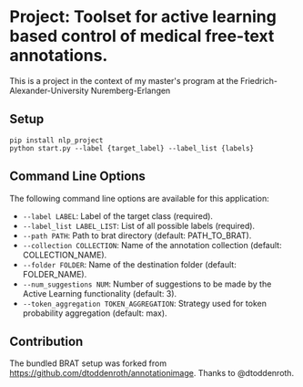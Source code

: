 # Project: Toolset for active learning based control of medical free-text annotations.

This is a project in the context of my master's program at the Friedrich-Alexander-University Nuremberg-Erlangen


## Setup

```
pip install nlp_project
python start.py --label {target_label} --label_list {labels}
```

## Command Line Options

The following command line options are available for this application:

- `--label LABEL`: Label of the target class (required).
- `--label_list LABEL_LIST`: List of all possible labels (required).
- `--path PATH`: Path to brat directory (default: PATH_TO_BRAT).
- `--collection COLLECTION`: Name of the annotation collection (default: COLLECTION_NAME).
- `--folder FOLDER`: Name of the destination folder (default: FOLDER_NAME).
- `--num_suggestions NUM`: Number of suggestions to be made by the Active Learning functionality (default: 3).
- `--token_aggregation TOKEN_AGGREGATION`: Strategy used for token probability aggregation (default: max).


## Contribution

The bundled BRAT setup was forked from https://github.com/dtoddenroth/annotationimage. Thanks to @dtoddenroth.
